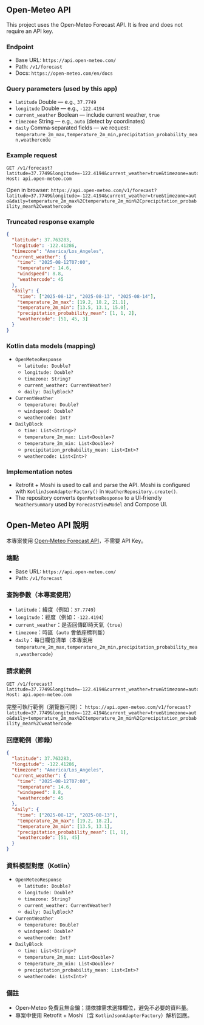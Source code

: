 ## Open‑Meteo API

This project uses the Open‑Meteo Forecast API. It is free and does not require an API key.

### Endpoint
- Base URL: `https://api.open-meteo.com/`
- Path: `/v1/forecast`
- Docs: `https://open-meteo.com/en/docs`

### Query parameters (used by this app)
- `latitude` Double — e.g., `37.7749`
- `longitude` Double — e.g., `-122.4194`
- `current_weather` Boolean — include current weather, `true`
- `timezone` String — e.g., `auto` (detect by coordinates)
- `daily` Comma‑separated fields — we request: `temperature_2m_max,temperature_2m_min,precipitation_probability_mean,weathercode`

### Example request
```text
GET /v1/forecast?latitude=37.7749&longitude=-122.4194&current_weather=true&timezone=auto&daily=temperature_2m_max,temperature_2m_min,precipitation_probability_mean,weathercode
Host: api.open-meteo.com
```

Open in browser:
`https://api.open-meteo.com/v1/forecast?latitude=37.7749&longitude=-122.4194&current_weather=true&timezone=auto&daily=temperature_2m_max%2Ctemperature_2m_min%2Cprecipitation_probability_mean%2Cweathercode`

### Truncated response example
```json
{
  "latitude": 37.763283,
  "longitude": -122.41286,
  "timezone": "America/Los_Angeles",
  "current_weather": {
    "time": "2025-08-12T07:00",
    "temperature": 14.6,
    "windspeed": 8.8,
    "weathercode": 45
  },
  "daily": {
    "time": ["2025-08-12", "2025-08-13", "2025-08-14"],
    "temperature_2m_max": [19.2, 18.2, 21.1],
    "temperature_2m_min": [13.5, 13.1, 15.0],
    "precipitation_probability_mean": [1, 1, 2],
    "weathercode": [51, 45, 3]
  }
}
```

### Kotlin data models (mapping)
- `OpenMeteoResponse`
  - `latitude: Double?`
  - `longitude: Double?`
  - `timezone: String?`
  - `current_weather: CurrentWeather?`
  - `daily: DailyBlock?`
- `CurrentWeather`
  - `temperature: Double?`
  - `windspeed: Double?`
  - `weathercode: Int?`
- `DailyBlock`
  - `time: List<String>?`
  - `temperature_2m_max: List<Double>?`
  - `temperature_2m_min: List<Double>?`
  - `precipitation_probability_mean: List<Int>?`
  - `weathercode: List<Int>?`

### Implementation notes
- Retrofit + Moshi is used to call and parse the API. Moshi is configured with `KotlinJsonAdapterFactory()` in `WeatherRepository.create()`.
- The repository converts `OpenMeteoResponse` to a UI‑friendly `WeatherSummary` used by `ForecastViewModel` and Compose UI.
## Open‑Meteo API 說明

本專案使用 [Open‑Meteo Forecast API](https://open-meteo.com/en/docs)，不需要 API Key。

### 端點
- Base URL: `https://api.open-meteo.com/`
- Path: `/v1/forecast`

### 查詢參數（本專案使用）
- `latitude`：緯度（例如：`37.7749`）
- `longitude`：經度（例如：`-122.4194`）
- `current_weather`：是否回傳即時天氣（`true`）
- `timezone`：時區（`auto` 會依座標判斷）
- `daily`：每日欄位清單（本專案用 `temperature_2m_max,temperature_2m_min,precipitation_probability_mean,weathercode`）

### 請求範例
```text
GET /v1/forecast?latitude=37.7749&longitude=-122.4194&current_weather=true&timezone=auto&daily=temperature_2m_max,temperature_2m_min,precipitation_probability_mean,weathercode
Host: api.open-meteo.com
```

完整可執行範例（瀏覽器可開）：
`https://api.open-meteo.com/v1/forecast?latitude=37.7749&longitude=-122.4194&current_weather=true&timezone=auto&daily=temperature_2m_max%2Ctemperature_2m_min%2Cprecipitation_probability_mean%2Cweathercode`

### 回應範例（節錄）
```json
{
  "latitude": 37.763283,
  "longitude": -122.41286,
  "timezone": "America/Los_Angeles",
  "current_weather": {
    "time": "2025-08-12T07:00",
    "temperature": 14.6,
    "windspeed": 8.8,
    "weathercode": 45
  },
  "daily": {
    "time": ["2025-08-12", "2025-08-13"],
    "temperature_2m_max": [19.2, 18.2],
    "temperature_2m_min": [13.5, 13.1],
    "precipitation_probability_mean": [1, 1],
    "weathercode": [51, 45]
  }
}
```

### 資料模型對應（Kotlin）
- `OpenMeteoResponse`
  - `latitude: Double?`
  - `longitude: Double?`
  - `timezone: String?`
  - `current_weather: CurrentWeather?`
  - `daily: DailyBlock?`
- `CurrentWeather`
  - `temperature: Double?`
  - `windspeed: Double?`
  - `weathercode: Int?`
- `DailyBlock`
  - `time: List<String>?`
  - `temperature_2m_max: List<Double>?`
  - `temperature_2m_min: List<Double>?`
  - `precipitation_probability_mean: List<Int>?`
  - `weathercode: List<Int>?`

### 備註
- Open‑Meteo 免費且無金鑰；請依據需求選擇欄位，避免不必要的資料量。
- 專案中使用 Retrofit + Moshi（含 `KotlinJsonAdapterFactory`）解析回應。


